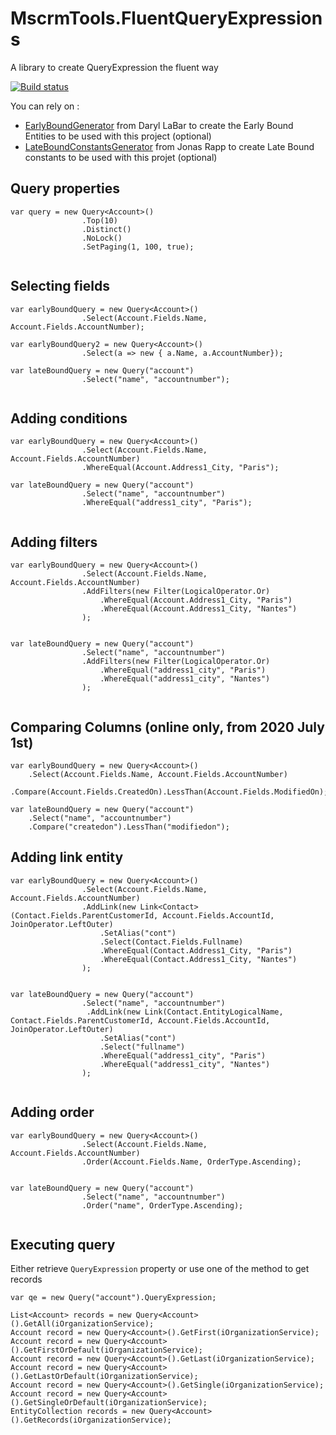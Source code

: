 # MscrmTools.FluentQueryExpressions
A library to create QueryExpression the fluent way

[![Build status](https://ci.appveyor.com/api/projects/status/lyre23w2ccnnyayr?svg=true)](https://ci.appveyor.com/project/MscrmTools/mscrmtools-fluentqueryexpressions)

You can rely on :
- [EarlyBoundGenerator](https://github.com/daryllabar/DLaB.Xrm.XrmToolBoxTools) from Daryl LaBar to create the Early Bound Entities to be used with this project (optional)
- [LateBoundConstantsGenerator](https://github.com/rappen/LateboundConstantsGenerator) from Jonas Rapp to create Late Bound constants to be used with this projet (optional)

## Query properties

```
var query = new Query<Account>()
                .Top(10)
                .Distinct()
                .NoLock()
                .SetPaging(1, 100, true);                
                
```

## Selecting fields

```
var earlyBoundQuery = new Query<Account>()
                .Select(Account.Fields.Name, Account.Fields.AccountNumber);
                
var earlyBoundQuery2 = new Query<Account>()
                .Select(a => new { a.Name, a.AccountNumber});
                
var lateBoundQuery = new Query("account")
                .Select("name", "accountnumber");
                
```

## Adding conditions

```
var earlyBoundQuery = new Query<Account>()
                .Select(Account.Fields.Name, Account.Fields.AccountNumber)
                .WhereEqual(Account.Address1_City, "Paris");
                
var lateBoundQuery = new Query("account")
                .Select("name", "accountnumber")
                .WhereEqual("address1_city", "Paris");
                
```

## Adding filters

```
var earlyBoundQuery = new Query<Account>()
                .Select(Account.Fields.Name, Account.Fields.AccountNumber)
                .AddFilters(new Filter(LogicalOperator.Or)
                    .WhereEqual(Account.Address1_City, "Paris")
                    .WhereEqual(Account.Address1_City, "Nantes")
                );
                
                
var lateBoundQuery = new Query("account")
                .Select("name", "accountnumber")
                .AddFilters(new Filter(LogicalOperator.Or)
                    .WhereEqual("address1_city", "Paris")
                    .WhereEqual("address1_city", "Nantes")
                );
                
```

## Comparing Columns (online only, from 2020 July 1st)
```
var earlyBoundQuery = new Query<Account>()
    .Select(Account.Fields.Name, Account.Fields.AccountNumber)
    .Compare(Account.Fields.CreatedOn).LessThan(Account.Fields.ModifiedOn);

var lateBoundQuery = new Query("account")
    .Select("name", "accountnumber")
    .Compare("createdon").LessThan("modifiedon");
```

## Adding link entity

```
var earlyBoundQuery = new Query<Account>()
                .Select(Account.Fields.Name, Account.Fields.AccountNumber)
                .AddLink(new Link<Contact>(Contact.Fields.ParentCustomerId, Account.Fields.AccountId, JoinOperator.LeftOuter)
                    .SetAlias("cont")
                    .Select(Contact.Fields.Fullname)
                    .WhereEqual(Contact.Address1_City, "Paris")
                    .WhereEqual(Contact.Address1_City, "Nantes")
                );
                
                
var lateBoundQuery = new Query("account")
                .Select("name", "accountnumber")
                 .AddLink(new Link(Contact.EntityLogicalName, Contact.Fields.ParentCustomerId, Account.Fields.AccountId, JoinOperator.LeftOuter)
                    .SetAlias("cont")
                    .Select("fullname")
                    .WhereEqual("address1_city", "Paris")
                    .WhereEqual("address1_city", "Nantes")
                );
                
```

## Adding order

```
var earlyBoundQuery = new Query<Account>()
                .Select(Account.Fields.Name, Account.Fields.AccountNumber)
                .Order(Account.Fields.Name, OrderType.Ascending);
                
                
var lateBoundQuery = new Query("account")
                .Select("name", "accountnumber")
                .Order("name", OrderType.Ascending);
                
```

## Executing query

Either retrieve ```QueryExpression``` property or use one of the method to get records

```
var qe = new Query("account").QueryExpression;

List<Account> records = new Query<Account>().GetAll(iOrganizationService);
Account record = new Query<Account>().GetFirst(iOrganizationService);
Account record = new Query<Account>().GetFirstOrDefault(iOrganizationService);
Account record = new Query<Account>().GetLast(iOrganizationService);
Account record = new Query<Account>().GetLastOrDefault(iOrganizationService);
Account record = new Query<Account>().GetSingle(iOrganizationService);
Account record = new Query<Account>().GetSingleOrDefault(iOrganizationService);
EntityCollection records = new Query<Account>().GetRecords(iOrganizationService);

```
